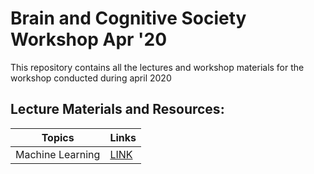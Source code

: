 # Brain and Cognitive Society Workshop Apr '20

This repository contains all the lectures and workshop materials for the workshop conducted during april 2020

## Lecture Materials and Resources:

| Topics | Links |
| ------ | ------ |
| Machine Learning | [LINK](Machine_Learning/materials.pdf) |
